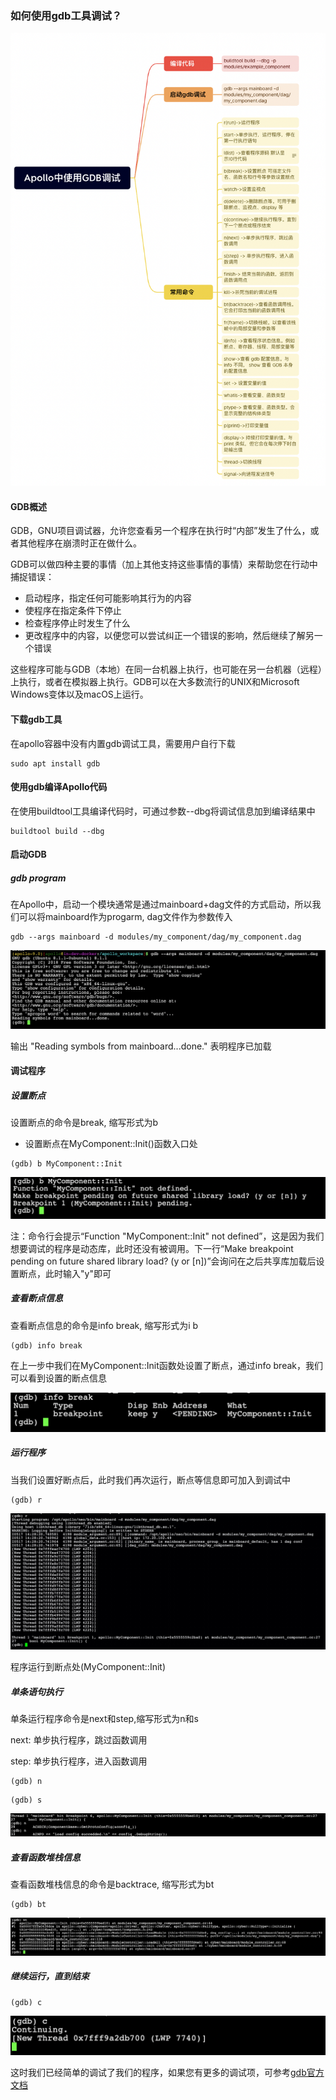 ### 如何使用gdb工具调试？

![](images/gdb_mind.png)

#### GDB概述

GDB，GNU项目调试器，允许您查看另一个程序在执行时“内部”发生了什么，或者其他程序在崩溃时正在做什么。

GDB可以做四种主要的事情（加上其他支持这些事情的事情）来帮助您在行动中捕捉错误：
- 启动程序，指定任何可能影响其行为的内容
- 使程序在指定条件下停止
- 检查程序停止时发生了什么
- 更改程序中的内容，以便您可以尝试纠正一个错误的影响，然后继续了解另一个错误

这些程序可能与GDB（本地）在同一台机器上执行，也可能在另一台机器（远程）上执行，或者在模拟器上执行。GDB可以在大多数流行的UNIX和Microsoft Windows变体以及macOS上运行。

#### 下载gdb工具

在apollo容器中没有内置gdb调试工具，需要用户自行下载

```shell
sudo apt install gdb
```

#### 使用gdb编译Apollo代码

在使用buildtool工具编译代码时，可通过参数--dbg将调试信息加到编译结果中

```shell
buildtool build --dbg 
```

#### 启动GDB

##### gdb program

在Apollo中，启动一个模块通常是通过mainboard+dag文件的方式启动，所以我们可以将mainboard作为progarm, dag文件作为参数传入

```shell
gdb --args mainboard -d modules/my_component/dag/my_component.dag
```

![](images/gdb_mainboard.png)

输出 "Reading symbols from mainboard...done." 表明程序已加载

#### 调试程序

##### 设置断点

设置断点的命令是break, 缩写形式为b

- 设置断点在MyComponent::Init()函数入口处
```shell
(gdb) b MyComponent::Init
```

![](images/gdb_b_init.png)

注：命令行会提示“Function "MyComponent::Init" not defined”，这是因为我们想要调试的程序是动态库，此时还没有被调用。下一行“Make breakpoint pending on future shared library load? (y or [n])”会询问在之后共享库加载后设置断点，此时输入"y"即可

##### 查看断点信息

查看断点信息的命令是info break, 缩写形式为i b

```shell
(gdb) info break
```

在上一步中我们在MyComponent::Init函数处设置了断点，通过info break，我们可以看到设置的断点信息

![](images/gdb_info_command.png)


##### 运行程序

当我们设置好断点后，此时我们再次运行，断点等信息即可加入到调试中

```shell
(gdb) r
```

![](images/gdb_r_command.png)

程序运行到断点处(MyComponent::Init)

##### 单条语句执行

单条运行程序命令是next和step,缩写形式为n和s

next: 单步执行程序，跳过函数调用

step: 单步执行程序，进入函数调用

```shell
(gdb) n
```

```shell
(gdb) s
```

![](images/gdb_n_command.png)

##### 查看函数堆栈信息

查看函数堆栈信息的命令是backtrace, 缩写形式为bt

```shell
(gdb) bt
```

![](images/gdb_bt_command.png)


##### 继续运行，直到结束

```shell
(gdb) c
```

![](images/gdb_third_c_command.png)

这时我们已经简单的调试了我们的程序，如果您有更多的调试项，可参考[gdb官方文档](https://www.sourceware.org/gdb/documentation/)
